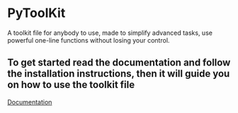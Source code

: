 # PyToolKit
A toolkit file for anybody to use, made to simplify advanced tasks, use powerful one-line functions without losing your control.


## To get started read the documentation and follow the installation instructions, then it will guide you on how to use the toolkit file
[Documentation](https://sapphirekr.gitbook.io/how-to-use-pytoolkit/)
